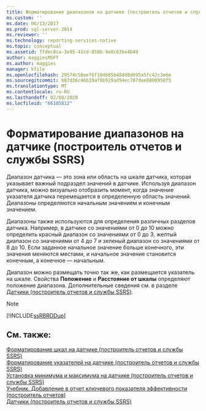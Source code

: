 ```yaml
---
title: Форматирование диапазонов на датчике (построитель отчетов и службы SSRS) | Документы Майкрософт
ms.custom: ''
ms.date: 06/13/2017
ms.prod: sql-server-2014
ms.reviewer: ''
ms.technology: reporting-services-native
ms.topic: conceptual
ms.assetid: ffdec8ca-3e95-41cd-850b-9e8c83be4b49
author: maggiesMSFT
ms.author: maggies
manager: kfile
ms.openlocfilehash: 29574c58eef6f18d685b48dd8d695a5fc42c3e6e
ms.sourcegitcommit: b87d36c46b39af8b929ad94ec707dee8800950f5
ms.translationtype: MT
ms.contentlocale: ru-RU
ms.lasthandoff: 02/08/2020
ms.locfileid: "66105812"
---
```

# <a name="formatting-ranges-on-a-gauge-report-builder-and-ssrs"></a>Форматирование диапазонов на датчике (построитель отчетов и службы SSRS)
  Диапазон датчика — это зона или область на шкале датчика, которая указывает важный подраздел значений в датчике. Используя диапазон датчика, можно визуально отобразить момент, когда значение указателя датчика перемещается в определенную область значений. Диапазоны определяются начальным значением и конечным значением.  
  
 Диапазоны также используются для определения различных разделов датчика. Например, в датчике со значениями от 0 до 10 можно определить красный диапазон со значениями от 0 до 3, желтый диапазон со значениями от 4 до 7 и зеленый диапазон со значениями от 8 до 10. Если заданное начальное значение больше конечного, эти значения меняются местами, и начальное значение становится конечным, а конечное — начальным.  
  
 Диапазон можно размещать точно так же, как размещается указатель на шкале. Свойства **Положение** и **Расстояние от шкалы** определяют положение диапазона. Дополнительные сведения см. в разделе [Датчики (построитель отчетов и службы SSRS)](gauges-report-builder-and-ssrs.md).  
  
> [!NOTE]  
>  [!INCLUDE[ssRBRDDup](../../includes/ssrbrddup-md.md)]  
  
## <a name="see-also"></a>См. также:  
 [Форматирование шкал на датчике (построитель отчетов и службы SSRS)](formatting-scales-on-a-gauge-report-builder-and-ssrs.md)   
 [Форматирование указателей на датчике &#40;построитель отчетов и службы SSRS&#41;](formatting-pointers-on-a-gauge-report-builder-and-ssrs.md)   
 [Установка минимума и максимума на датчике (построитель отчетов и службы SSRS)](set-a-minimum-or-maximum-on-a-gauge-report-builder-and-ssrs.md)   
 [Учебник. Добавление в отчет ключевого показателя эффективности (построитель отчетов)](../tutorial-adding-a-kpi-to-your-report-report-builder.md)   
 [Датчики (построитель отчетов и службы SSRS)](gauges-report-builder-and-ssrs.md)  
  
  
